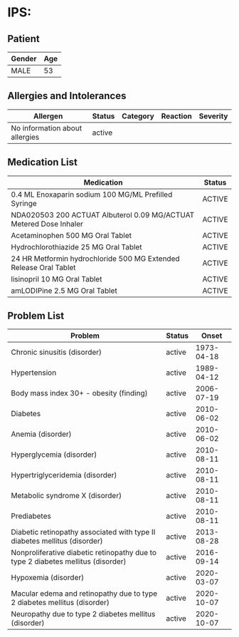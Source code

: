 # IPS:

## Patient

|Gender|Age|
|---|---|
|MALE|53|

## Allergies and Intolerances

|Allergen|Status|Category|Reaction|Severity|
|---|---|---|---|---|
|No information about allergies|active||||

## Medication List

|Medication|Status|
|---|---|
|0.4 ML Enoxaparin sodium 100 MG/ML Prefilled Syringe|ACTIVE|
|NDA020503 200 ACTUAT Albuterol 0.09 MG/ACTUAT Metered Dose Inhaler|ACTIVE|
|Acetaminophen 500 MG Oral Tablet|ACTIVE|
|Hydrochlorothiazide 25 MG Oral Tablet|ACTIVE|
|24 HR Metformin hydrochloride 500 MG Extended Release Oral Tablet|ACTIVE|
|lisinopril 10 MG Oral Tablet|ACTIVE|
|amLODIPine 2.5 MG Oral Tablet|ACTIVE|

## Problem List

|Problem|Status|Onset|
|---|---|---|
|Chronic sinusitis (disorder)|active|1973-04-18|
|Hypertension|active|1989-04-12|
|Body mass index 30+ - obesity (finding)|active|2006-07-19|
|Diabetes|active|2010-06-02|
|Anemia (disorder)|active|2010-06-02|
|Hyperglycemia (disorder)|active|2010-08-11|
|Hypertriglyceridemia (disorder)|active|2010-08-11|
|Metabolic syndrome X (disorder)|active|2010-08-11|
|Prediabetes|active|2010-08-11|
|Diabetic retinopathy associated with type II diabetes mellitus (disorder)|active|2013-08-28|
|Nonproliferative diabetic retinopathy due to type 2 diabetes mellitus (disorder)|active|2016-09-14|
|Hypoxemia (disorder)|active|2020-03-07|
|Macular edema and retinopathy due to type 2 diabetes mellitus (disorder)|active|2020-10-07|
|Neuropathy due to type 2 diabetes mellitus (disorder)|active|2020-10-07|
